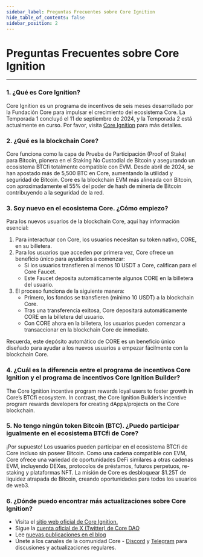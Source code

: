 ```yaml
---
sidebar_label: Preguntas Frecuentes sobre Core Ignition
hide_table_of_contents: false
sidebar_position: 2
---
```


# Preguntas Frecuentes sobre Core Ignition

---

### 1. ¿Qué es Core Ignition?

Core Ignition es un programa de incentivos de seis meses desarrollado por la Fundación Core para impulsar el crecimiento del ecosistema Core. La Temporada 1 concluyó el 11 de septiembre de 2024, y la Temporada 2 está actualmente en curso. Por favor, visita [Core Ignition](https://ignition.coredao.org) para más detalles.

### 2. ¿Qué es la blockchain Core?

Core funciona como la capa de Prueba de Participación (Proof of Stake) para Bitcoin, pionera en el Staking No Custodial de Bitcoin y asegurando un ecosistema BTCfi totalmente compatible con EVM. Desde abril de 2024, se han apostado más de 5,500 BTC en Core, aumentando la utilidad y seguridad de Bitcoin. Core es la blockchain EVM más alineada con Bitcoin, con aproximadamente el 55% del poder de hash de minería de Bitcoin contribuyendo a la seguridad de la red.

### 3. Soy nuevo en el ecosistema Core. ¿Cómo empiezo?

Para los nuevos usuarios de la blockchain Core, aquí hay información esencial:

1. Para interactuar con Core, los usuarios necesitan su token nativo, CORE, en su billetera.
2. Para los usuarios que acceden por primera vez, Core ofrece un beneficio único para ayudarlos a comenzar:
   - Si los usuarios transfieren al menos 10 USDT a Core, califican para el Core Faucet.
   - Este Faucet deposita automáticamente algunos CORE en la billetera del usuario.
3. El proceso funciona de la siguiente manera:
   - Primero, los fondos se transfieren (mínimo 10 USDT) a la blockchain Core.
   - Tras una transferencia exitosa, Core depositará automáticamente CORE en la billetera del usuario.
   - Con CORE ahora en la billetera, los usuarios pueden comenzar a transaccionar en la blockchain Core de inmediato.

Recuerda, este depósito automático de CORE es un beneficio único diseñado para ayudar a los nuevos usuarios a empezar fácilmente con la blockchain Core.

### 4. ¿Cuál es la diferencia entre el programa de incentivos Core Ignition y el programa de incentivos Core Ignition Builder?

The Core Ignition incentive program rewards loyal users to foster growth in Core’s BTCfi ecosystem. In contrast, the Core Ignition Builder’s incentive program rewards developers for creating dApps/projects on the Core blockchain.

### 5. No tengo ningún token Bitcoin (BTC). ¿Puedo participar igualmente en el ecosistema BTCfi de Core?

¡Por supuesto! Los usuarios pueden participar en el ecosistema BTCfi de Core incluso sin poseer Bitcoin. Como una cadena compatible con EVM, Core ofrece una variedad de oportunidades DeFi similares a otras cadenas EVM, incluyendo DEXes, protocolos de préstamos, futuros perpetuos, re-staking y plataformas NFT. La misión de Core es desbloquear $1.25T de liquidez atrapada de Bitcoin, creando oportunidades para todos los usuarios de web3.

### 6. ¿Dónde puedo encontrar más actualizaciones sobre Core Ignition?

- Visita el [sitio web oficial de Core Ignition.](https://ignition.coredao.org/)
- Sigue la [cuenta oficial de X (Twitter) de Core DAO](https://x.com/Coredao_Org)
- Lee [nuevas publicaciones en el blog](https://coredao.org/explore/blog)
- Únete a los canales de la comunidad Core - [Discord](https://discord.com/invite/coredaoofficial) y [Telegram](https://t.me/CoreDAOTelegram) para discusiones y actualizaciones regulares.
